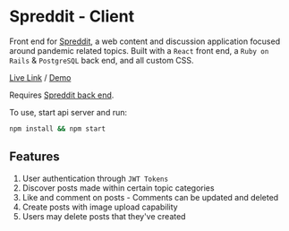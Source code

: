 # Spreddit - Client

Front end for [Spreddit](https://github.com/jeffreyc86/spreddit-demo), a web content and discussion application focused around pandemic related topics. Built with a `React` front end, a `Ruby on Rails` & `PostgreSQL` back end, and all custom CSS.

[Live Link](https://spreddit.netlify.app/) / [Demo](https://www.loom.com/share/ee4777543eb6430098f9f0990072d761)

Requires [Spreddit back end](https://github.com/jeffreyc86/spreddit-backend).

To use, start api server and run:
```zsh
npm install && npm start
```

## Features

1. User authentication through `JWT Tokens`
2. Discover posts made within certain topic categories
3. Like and comment on posts - Comments can be updated and deleted
4. Create posts with image upload capability
5. Users may delete posts that they've created